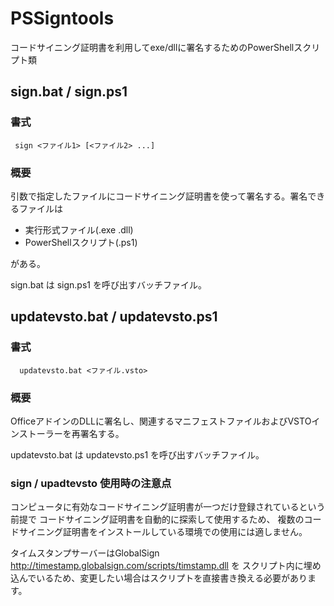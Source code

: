 # PSSigntools
コードサイニング証明書を利用してexe/dllに署名するためのPowerShellスクリプト類

## sign.bat / sign.ps1
### 書式
` sign <ファイル1> [<ファイル2> ...]`
### 概要
引数で指定したファイルにコードサイニング証明書を使って署名する。署名できるファイルは  
* 実行形式ファイル(.exe .dll)
* PowerShellスクリプト(.ps1)

がある。

sign.bat は sign.ps1 を呼び出すバッチファイル。  

## updatevsto.bat / updatevsto.ps1
### 書式
`  updatevsto.bat <ファイル.vsto>`
### 概要
OfficeアドインのDLLに署名し、関連するマニフェストファイルおよびVSTOインストーラーを再署名する。  

updatevsto.bat は updatevsto.ps1 を呼び出すバッチファイル。  

### sign / upadtevsto 使用時の注意点
コンピュータに有効なコードサイニング証明書が一つだけ登録されているという前提で
コードサイニング証明書を自動的に探索して使用するため、
複数のコードサイニング証明書をインストールしている環境での使用には適しません。

タイムスタンプサーバーはGlobalSign http://timestamp.globalsign.com/scripts/timstamp.dll を
スクリプト内に埋め込んでいるため、変更したい場合はスクリプトを直接書き換える必要があります。
